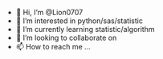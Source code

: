 - 👋 Hi, I’m @Lion0707
- 👀 I’m interested in python/sas/statistic
- 🌱 I’m currently learning statistic/algorithm
- 💞️ I’m looking to collaborate on 
- 📫 How to reach me ...

<!---
Lion0707/Lion0707 is a ✨ special ✨ repository because its `README.md` (this file) appears on your GitHub profile.
You can click the Preview link to take a look at your changes.
--->
